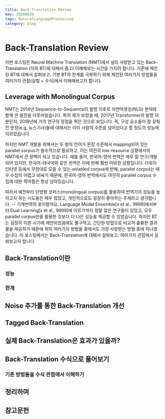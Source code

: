 ```yaml
---
title: Back-Translation Review
key: 20200930
tags: NaturalLanguageProcessing
category: blog
---
```


# Back-Translation Review

이번 포스팅은 Neural Machine Translation (NMT)에서 널리 사랑받고 있는 Back-Translation (이하 BT)에 대해서 좀 더 이해해보는 시간을 가지려 합니다.
기존에 제안된 BT에 대해서 살펴보고, 기본 BT의 한계를 극복하기 위해 제안된 여러가지 방법들을 여러가지 관점(실험 + 수식)에서 이해해보고자 합니다.

## Leverage with Monolingual Corpus

NMT는 2014년 Sequence-to-Sequence의 발명 이후로 자연어생성(NLG) 분야와 함께 큰 발전을 이루어왔습니다.
특히 제가 보았을 때, 2017년 Transformer의 발명 덕분인지, 2018년에 거의 연구의 정점을 찍은 것으로 보입니다.
즉, 구성 요소들이 잘 갖춰진 문장(e.g. 뉴스기사)들에 대해서는 이미 사람의 수준을 넘어섰다고 할 정도의 성능에 이르렀습니다.

하지만 NMT 개발을 위해서는 두 쌍의 언어가 문장 수준에서 mapping되어 있는 parallel corpus가 필수적으로 필요하고, 이는 여전히 low-resource 상황에서의 NMT에서 큰 장벽이 되고 있습니다.
예를 들어, 한국어-영어 번역은 매우 잘 연구/개발되어 있지만, 한국어-태국어와 같은 번역은 이에 반해 훨씬 미비한 상황입니다.
더욱이 인터넷 등에서 무한대로 모을 수 있는 unlabled corpus에 반해, parallel corpus는 매우 수집이 어렵고 비싸기 때문에, 한국어-영어 번역에서도 여전히 parallel corpus 수집에 대한 목마름은 항상 남아있습니다.

따라서 예전부터 단방향 코퍼스(monolingual corpus)를 활용하여 번역기의 성능을 높이고자 하는 시도들은 매우 많았고, 개인적으로도 굉장히 좋아하는 주제라고 생각합니다. -- 기계번역의 꽃이랄까요.
Language Model Ensemble[x et al., 9999]에서부터 Dual Learning[x et al., 9999]에 이르기까지 정말 많은 연구들이 있었고, 모두 parallel corpus만을 활용한 것보다 더 나은 성능을 제공할 수 있었습니다.
하지만 BT는 굉장히 이른 시기에 제안되었음에도 불구하고, 간단한 방법으로 비교적 훌륭한 결과물을 제공하기 때문에 위의 여러가지 방법들 중에서도 가장 사랑받는 방법 중에 하나였습니다.
이 포스팅에서는 Back-Translation에 대해서 살펴보고, 여러가지 관점에서 살펴보고자 합니다.

## Back-Translation이란

### 성능

### 한계

## Noise 추가를 통한 Back-Translation 개선

## Tagged Back-Translation

## 실제 Back-Translation은 효과가 있을까?

## Back-Translation 수식으로 풀어보기

### 기존 방법들을 수식 관점에서 이해하기

## 정리하며

## 참고문헌

